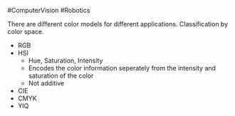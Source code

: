 #ComputerVision #Robotics 

There are different color models for different applications. Classification by color space.

- RGB
- HSI
	- Hue, Saturation, Intensity
	- Encodes the color information seperately from the intensity and saturation of the color
	- Not additive
- CIE
- CMYK
- YIQ